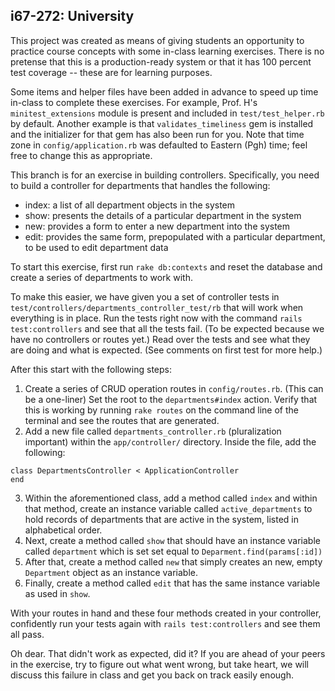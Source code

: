 i67-272: University 
---

This project was created as means of giving students an opportunity to practice course concepts with some in-class learning exercises. There is no pretense that this is a production-ready system or that it has 100 percent test coverage -- these are for learning purposes.  

Some items and helper files have been added in advance to speed up time in-class to complete these exercises.  For example, Prof. H's `minitest_extensions` module is present and included in `test/test_helper.rb` by default.  Another example is that `validates_timeliness` gem is installed and the initializer for that gem has also been run for you.  Note that time zone in `config/application.rb` was defaulted to Eastern (Pgh) time; feel free to change this as appropriate.

This branch is for an exercise in building controllers.  Specifically, you need to build a controller for departments that handles the following:

- index: a list of all department objects in the system
- show: presents the details of a particular department in the system
- new: provides a form to enter a new department into the system
- edit: provides the same form, prepopulated with a particular department, to be used to edit department data

To start this exercise, first run `rake db:contexts` and reset the database and create a series of departments to work with.

To make this easier, we have given you a set of controller tests in `test/controllers/departments_controller_test/rb` that will work when everything is in place.  Run the tests right now with the command `rails test:controllers` and see that all the tests fail. (To be expected because we have no controllers or routes yet.)  Read over the tests and see what they are doing and what is expected. (See comments on first test for more help.)

After this start with the following steps:

1. Create a series of CRUD operation routes in `config/routes.rb`. (This can be a one-liner)  Set the root to the `departments#index` action. Verify that this is working by running `rake routes` on the command line of the terminal and see the routes that are generated.
2. Add a new file called `departments_controller.rb` (pluralization important) within the `app/controller/` directory.  Inside the file, add the following:

  ```
  class DepartmentsController < ApplicationController
  end
  ```
  
3. Within the aforementioned class, add a method called `index` and within that method, create an instance variable called `active_departments` to hold records of departments that are active in the system, listed in alphabetical order.
4. Next, create a method called `show` that should have an instance variable called `department` which is set set equal to `Deparment.find(params[:id])`
5. After that, create a method called `new` that simply creates an new, empty `Department` object as an instance variable.
6. Finally, create a method called `edit` that has the same instance variable as used in `show`.

With your routes in hand and these four methods created in your controller, confidently run your tests again with `rails test:controllers` and see them all pass.

Oh dear.  That didn't work as expected, did it?  If you are ahead of your peers in the exercise, try to figure out what went wrong, but take heart, we will discuss this failure in class and get you back on track easily enough.


